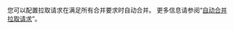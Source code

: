 您可以配置拉取请求在满足所有合并要求时自动合并。 更多信息请参阅“[自动合并拉取请求](/github/collaborating-with-issues-and-pull-requests/automatically-merging-a-pull-request)”。
